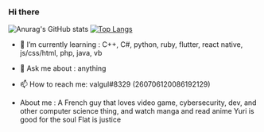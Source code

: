 ### Hi there

![Anurag's GitHub stats](https://github-readme-stats.vercel.app/api?username=valgulnecron&show_icons=true&theme=radical&count_private=true)
[![Top Langs](https://github-readme-stats.vercel.app/api/top-langs/?username=valgulnecron&langs_count=8&show_icons=true&theme=radical&count_private=true)](https://github.com/anuraghazra/github-readme-stats)



- 🌱 I’m currently learning : C++, C#, python, ruby, flutter, react native, js/css/html, php, java, vb
- 💬 Ask me about : anything
- 📫 How to reach me: valgul#8329 (260706120086192129)

- About me : 
A French guy that loves video game, cybersecurity, dev, and other computer science thing, and watch manga and read anime
Yuri is good for the soul
Flat is justice
